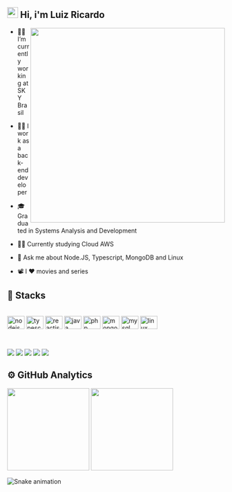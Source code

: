 ## <img height="25em" src="https://raw.githubusercontent.com/kaueMarques/kaueMarques/master/hi.gif"> Hi, i'm Luiz Ricardo
<img align="right" height="450em" src="https://raw.githubusercontent.com/gist/lurickardo/c40e391daf6c61979277cef5993650ad/raw/273675507f7d10d73ce6ca07876e9a711917457b/githugcardnlw.svg">

- 👨‍💻 I’m currently working at SKY Brasil

- 👨‍💼 I work as a back-end developer

- 🎓 Graduated in Systems Analysis and Development

- 👨‍🎓 Currently studying Cloud AWS

- 💬 Ask me about Node.JS, Typescript, MongoDB and Linux

- 📽️ I ❤️ movies and series
  
## :abacus: Stacks

<div style="display: inline_block"><br>
  <img align="center" alt="nodejs" height="30" width="40" src="https://cdn.jsdelivr.net/gh/devicons/devicon/icons/nodejs/nodejs-original.svg">
  <img align="center" alt="typescript" height="30" width="40" src="https://cdn.jsdelivr.net/gh/devicons/devicon/icons/typescript/typescript-plain.svg">
  <img align="center" alt="reactjs" height="30" width="40" src="https://cdn.jsdelivr.net/gh/devicons/devicon/icons/react/react-original.svg">
  <img align="center" alt="java" height="30" width="40" src="https://cdn.jsdelivr.net/gh/devicons/devicon/icons/java/java-original.svg">
  <img align="center" alt="php" height="30" width="40" src="https://cdn.jsdelivr.net/gh/devicons/devicon/icons/php/php-plain.svg">
  <img align="center" alt="mongodb" height="30" width="40" src="https://cdn.jsdelivr.net/gh/devicons/devicon/icons/mongodb/mongodb-original.svg">
  <img align="center" alt="mysql" height="30" width="40" src="https://cdn.jsdelivr.net/gh/devicons/devicon/icons/mysql/mysql-original.svg">
  <img align="center" alt="linux" height="30" width="40" src="https://cdn.jsdelivr.net/gh/devicons/devicon/icons/linux/linux-original.svg">
</div>
</br>

##
<div> 
  <a href="mailto:luizr726@gmail.com" target="_blank"><img src="https://img.shields.io/badge/Gmail-D14836?style=for-the-badge&logo=gmail&logoColor=white" target="_blank"></a> 
  <a href="https://www.linkedin.com/in/luiz-ricardo-soares-dos-santos-08580817b/" target="_blank"><img src="https://img.shields.io/badge/LinkedIn-0077B5?style=for-the-badge&logo=linkedin&logoColor=white" target="_blank"></a> 
  <a href="https://luizr726.medium.com/" target="_blank"><img src="https://img.shields.io/badge/Medium-12100E?style=for-the-badge&logo=medium&logoColor=white" target="_blank"></a> 
  <a href="https://www.youtube.com/channel/UCPamMecUbKkmLJgdvexFdoQ" target="_blank"><img src="https://img.shields.io/badge/YouTube-FF0000?style=for-the-badge&logo=youtube&logoColor=white" target="_blank"></a> 
  <a href="https://www.twitch.tv/lurickardo" target="_blank"><img src="https://img.shields.io/badge/Twitch-9146FF?style=for-the-badge&logo=twitch&logoColor=white" target="_blank"></a> 
 
## ⚙️  GitHub Analytics
  <img height="190em" src="https://github-readme-stats.vercel.app/api?username=lurickardo&show_icons=true&theme=omni&include_all_commits=true&count_private=true"/>
  <img height="190em" src="https://github-readme-stats.vercel.app/api/top-langs/?username=lurickardo&layout=compact&langs_count=7&theme=omni"/>
  
 ![Snake animation](https://github.com/lurickardo/lurickardo/blob/output/github-contribution-grid-snake.svg)
 
</div>
